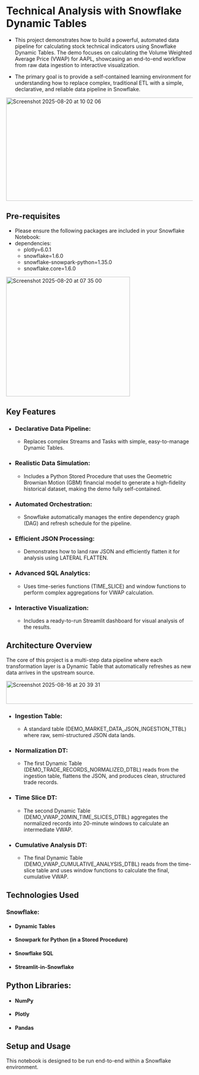 # Technical Analysis with Snowflake Dynamic Tables
- This project demonstrates how to build a powerful, automated data pipeline for calculating stock technical indicators using Snowflake Dynamic Tables. The demo focuses on calculating the Volume Weighted Average Price (VWAP) for AAPL, showcasing an end-to-end workflow from raw data ingestion to interactive visualization.

- The primary goal is to provide a self-contained learning environment for understanding how to replace complex, traditional ETL with a simple, declarative, and reliable data pipeline in Snowflake.

<img width="950" height="279" alt="Screenshot 2025-08-20 at 10 02 06" src="https://github.com/user-attachments/assets/bcf27dbb-2e21-43e0-a751-052acc168d75" />

  
## Pre-requisites
- Please ensure the following packages are included in your Snowflake Notebook:
- dependencies:
  - plotly=6.0.1
  - snowflake=1.6.0
  - snowflake-snowpark-python=1.35.0
  - snowflake.core=1.6.0

<img width="334" height="323" alt="Screenshot 2025-08-20 at 07 35 00" src="https://github.com/user-attachments/assets/73a14711-1b4a-4f66-985c-5257db61f145" />


## Key Features
- ### Declarative Data Pipeline:
  - Replaces complex Streams and Tasks with simple, easy-to-manage Dynamic Tables.

- ### Realistic Data Simulation:
  - Includes a Python Stored Procedure that uses the Geometric Brownian Motion (GBM) financial model to generate a high-fidelity historical dataset, making the demo fully self-contained.

- ### Automated Orchestration:
  - Snowflake automatically manages the entire dependency graph (DAG) and refresh schedule for the pipeline.

- ### Efficient JSON Processing:
  - Demonstrates how to land raw JSON and efficiently flatten it for analysis using LATERAL FLATTEN.

- ### Advanced SQL Analytics:
  - Uses time-series functions (TIME_SLICE) and window functions to perform complex aggregations for VWAP calculation.

- ### Interactive Visualization:
  - Includes a ready-to-run Streamlit dashboard for visual analysis of the results.

## Architecture Overview
The core of this project is a multi-step data pipeline where each transformation layer is a Dynamic Table that automatically refreshes as new data arrives in the upstream source.

<img width="661" height="62" alt="Screenshot 2025-08-16 at 20 39 31" src="https://github.com/user-attachments/assets/04f8bf4a-ff85-4611-b47a-ae15fba2006d" />

- ### Ingestion Table:
  - A standard table (DEMO_MARKET_DATA_JSON_INGESTION_TTBL) where raw, semi-structured JSON data lands.

- ### Normalization DT:
  - The first Dynamic Table (DEMO_TRADE_RECORDS_NORMALIZED_DTBL) reads from the ingestion table, flattens the JSON, and produces clean, structured trade records.

- ### Time Slice DT:
  - The second Dynamic Table (DEMO_VWAP_20MIN_TIME_SLICES_DTBL) aggregates the normalized records into 20-minute windows to calculate an intermediate VWAP.

- ### Cumulative Analysis DT:
  - The final Dynamic Table (DEMO_VWAP_CUMULATIVE_ANALYSIS_DTBL) reads from the time-slice table and uses window functions to calculate the final, cumulative VWAP.

## Technologies Used
### Snowflake:

- #### Dynamic Tables

- #### Snowpark for Python (in a Stored Procedure)

- #### Snowflake SQL

- #### Streamlit-in-Snowflake

## Python Libraries:

- #### NumPy

- #### Plotly

- #### Pandas

## Setup and Usage
This notebook is designed to be run end-to-end within a Snowflake environment.
